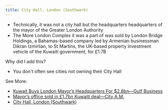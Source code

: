 ```yaml
---
title: City Hall, London (Southwark)
---
```


- Technically, it was not a city hall but the headquarters headquarters of the mayor of the Greater London Authority 
- The More London Complex it was a part of was sold by London Bridge Holdings, a Bahamas-based company led by Armenian businessman Dikran Izmirlian, to St Martins, the UK-based property investment vehicle of the Kuwaiti government, for £1.7B 

Why did I add this?
- You don't often see cities not owning their City Hall  

See More:
- [Kuwait Buys London Mayor’s Headquarters For $2.8bn—Gulf Business](https://gulfbusiness.com/kuwait-buys-london-mayors-headquarters-for-2-8bn/)  
- [Mayor’s office sold in £1.7bn Kuwaiti deal—City A.M.](https://www.cityam.com/mayor-s-office-sold-17bn-kuwaiti-deal/)  
- [City Hall, London (Southwark)](https://en.wikipedia.org/wiki/City_Hall,_London_(Southwark))  
